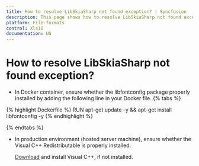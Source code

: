 ```yaml
---
title: How to resolve LibSkiaSharp not found exception? | Syncfusion
description: This page shows how to resolve LibSkiaSharp not found exception using the Syncfusion .NET Excel library (XlsIO).
platform: File-formats
control: XlsIO
documentation: UG
---
```


# How to resolve LibSkiaSharp not found exception?

* In Docker container, ensure whether the libfontconfig package properly installed by adding the following line in your Docker file.
{% tabs %} 

{% highlight Dockerfile %}
RUN apt-get update -y && apt-get install libfontconfig -y
{% endhighlight %}

{% endtabs %}  


* In production environment (hosted server machine), ensure whether the Visual C++ Redistributable is properly installed.

	[Download](https://www.microsoft.com/en-us/download/details.aspx?id=53587) and install Visual C++, if not installed.